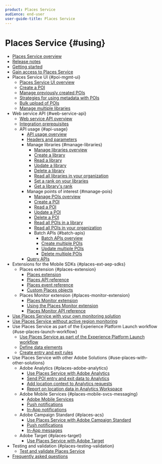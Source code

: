 ```yaml
---
product: Places Service
audience: end-user
user-guide-title: Places Service
---
```


# Places Service {#using}

+ [Places Service overview](home.md)
+ [Release notes](release-notes.md)
+ [Getting started](getting-started.md)
+ [Gain access to Places Service](places-gain-access.md)
+ Places Service UI {#poi-mgmt-ui}
  + [Places Service UI overview](poi-mgmt-ui/poi-mgmt-ui-overview.md)
  + [Create a POI](poi-mgmt-ui/create-a-poi-ui.md)
  + [Manage previously created POIs](poi-mgmt-ui/managing-pois-in-the-places-ui.md)
  + [Strategies for using metadata with POIs](poi-mgmt-ui/metadata-with-pois.md)
  + [Bulk upload of POIs](poi-mgmt-ui/bulk-upload-pois.md)
  + [Manage multiple libraries](poi-mgmt-ui/manage-libraries-in-the-places-ui.md)
+ Web service API {#web-service-api}
  + [Web service API overview](web-service-api/places-web-services.md)
  + [Integration prerequisites](web-service-api/adobe-i-o-integration.md)
  + API usage {#api-usage}
    + [API usage overview](web-service-api/api-usage/api-usage-overview.md)
    + [Headers and parameters](web-service-api/api-usage/headers-and-parameters.md)
    + Manage libraries {#manage-libraries}
      + [Manage libraries overview](web-service-api/api-usage/manage-libraries/manage-libraries.md)
      + [Create a library](web-service-api/api-usage/manage-libraries/create-a-library.md)
      + [Read a library](web-service-api/api-usage/manage-libraries/read-a-library.md)
      + [Update a library](web-service-api/api-usage/manage-libraries/update-a-library.md)
      + [Delete a library](web-service-api/api-usage/manage-libraries/delete-a-library.md)
      + [Read all libraries in your organization](web-service-api/api-usage/manage-libraries/read-all-libraries-in-your-organization.md)
      + [Set a rank on your libraries](web-service-api/api-usage/manage-libraries/set-a-ran-on-your-libraries.md)
      + [Get a library's rank](web-service-api/api-usage/manage-libraries/get-a-librarys-rank.md)
    + Manage points of interest {#manage-pois}
      + [Manage POIs overview](web-service-api/api-usage/manage-pois/manage-pois.md)
      + [Create a POI](web-service-api/api-usage/manage-pois/create-a-poi.md)
      + [Read a POI](web-service-api/api-usage/manage-pois/read-a-poi.md)
      + [Update a POI](web-service-api/api-usage/manage-pois/update-a-poi.md)
      + [Delete a POI](web-service-api/api-usage/manage-pois/delete-a-poi.md)
      + [Read all POIs in a library](web-service-api/api-usage/manage-pois/read-all-pois-in-a-library.md)
      + [Read all POIs in your organization](web-service-api/api-usage/manage-pois/read-all-pois-in-your-organization.md)
      + Batch APIs {#batch-apis}
        + [Batch APIs overview](web-service-api/api-usage/manage-pois/batch-apis/batch-apis.md)
        + [Create multiple POIs](web-service-api/api-usage/manage-pois/batch-apis/create-multiple-pois.md)
        + [Update multiple POIs](web-service-api/api-usage/manage-pois/batch-apis/update-multiple-pois.md)
        + [Delete multiple POIs](web-service-api/api-usage/manage-pois/batch-apis/delete-multiple-pois.md)
    + [Query APIs](web-service-api/api-usage/query-apis.md)
+ Extensions for the Mobile SDKs {#places-ext-aep-sdks}
  + Places extension {#places-extension}
    + [Places extension](places-ext-aep-sdks/places-extension/places-extension.md)
    + [Places API reference](places-ext-aep-sdks/places-extension/places-api-reference.md)
    + [Places event reference](places-ext-aep-sdks/places-extension/places-event-ref.md)
    + [Custom Places objects](places-ext-aep-sdks/places-extension/cust-places-objects.md)
  + Places Monitor extension {#places-monitor-extension}
    + [Places Monitor extension](places-ext-aep-sdks/places-monitor-extension/places-monitor-extension.md)
    + [Using the Places Monitor extension](places-ext-aep-sdks/places-monitor-extension/using-places-monitor-extension.md)
    + [Places Monitor API reference](places-ext-aep-sdks/places-monitor-extension/places-monitor-api-reference.md)
+ [Use Places Service with your own monitoring solution](using-your-own-monitor.md)
+ [Use Places Service without active region monitoring](use-places-without-active-monitoring.md)
+ Use Places Service as part of the Experience Platform Launch workflow {#use-places-launch-workflow}
  + [Use Places Service as part of the Experience Platform Launch workflow](use-places-launch-workflow/places-launch-workflow.md)
  + [Define data elements](use-places-launch-workflow/define-data-elements.md)
  + [Create entry and exit rules](use-places-launch-workflow/create-rule-places-property.md)
+ Use Places Service with other Adobe Solutions {#use-places-with-other-solutions}
  + Adobe Analytics {#places-adobe-analytics}
    + [Use Places Service with Adobe Analytics](use-places-with-other-solutions/places-adobe-analytics/use-places-analytics-overview.md)
    + [Send POI entry and exit data to Analytics](use-places-with-other-solutions/places-adobe-analytics/use-places-adobe-analytics.md)
    + [Add location context to Analytics requests](use-places-with-other-solutions/places-adobe-analytics/run-reports-aa-places-data.md)
    + [Report on location data in Analytics Workspace](use-places-with-other-solutions/places-adobe-analytics/places-in-workspace.md)
  + Adobe Mobile Services {#places-mobile-svcs-messaging}
    + [Adobe Mobile Services](use-places-with-other-solutions/places-mobile-svcs-for-messaging/use-places-mobie-svcs-messaging.md)
    + [Push notifications](use-places-with-other-solutions/places-mobile-svcs-for-messaging/mobile-svcs-messaging-push.md)
    + [In-App notifications](use-places-with-other-solutions/places-mobile-svcs-for-messaging/mobile-svcs-messaging-inapp.md)
  + Adobe Campaign Standard {#places-acs}
    + [Use Places Service with Adobe Campaign Standard](use-places-with-other-solutions/places-acs/places-acs-overview.md)
    + [Push notifications](use-places-with-other-solutions/places-acs/places-acs-push-notifications.md)
    + [In-App messages](use-places-with-other-solutions/places-acs/places-acs-in-app-messages.md)
  + Adobe Target {#places-target}
    + [Use Places Service with Adobe Target](use-places-with-other-solutions/places-target/places-target.md)
+ Testing and validation {#places-testing-validation}
  + [Test and validate Places Service](places-testing-validation/test-validate-places.md)
+ [Frequently asked questions](places-faqs.md)
